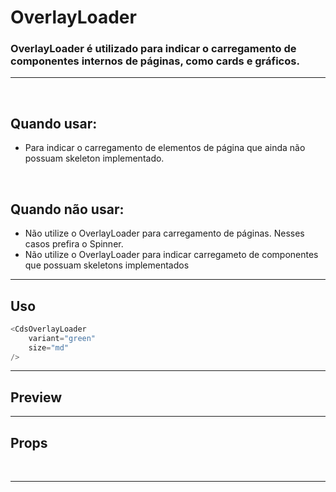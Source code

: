 # OverlayLoader

### OverlayLoader é utilizado para indicar o carregamento de componentes internos de páginas, como cards e gráficos.
---
<br>

## Quando usar:
- Para indicar o carregamento de elementos de página que ainda não possuam skeleton implementado.

<br>

## Quando não usar:
- Não utilize o OverlayLoader para carregamento de páginas. Nesses casos prefira o Spinner.
- Não utilize o OverlayLoader para indicar carregameto de componentes que possuam skeletons implementados

---

## Uso

```js
<CdsOverlayLoader
	variant="green"
	size="md"
/>
```

---

## Preview

<PreviewBuilder
	:args
	:component="CdsOverlayLoader"
/>

---

## Props

<APITable
	name="OverlayLoader"
	section="props"
/>
<br>

---

<script setup>
import { ref } from 'vue';
import CdsOverlayLoader from '@/components/OverlayLoader.vue';

const args = ref({});
</script>
